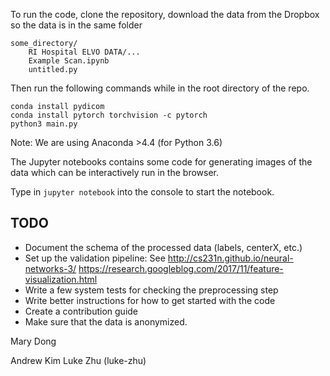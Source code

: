 To run the code, clone the repository, download the data from the Dropbox so
the data is in the same folder

```
some_directory/
    RI Hospital ELVO DATA/...
    Example Scan.ipynb
    untitled.py
```
 
Then run the following commands while
in the root directory of the repo.

```
conda install pydicom
conda install pytorch torchvision -c pytorch
python3 main.py
```

Note: We are using Anaconda >4.4 (for Python 3.6)

The Jupyter notebooks contains some code for generating images of
the data which can be interactively run in the browser.

Type in `jupyter notebook` into the console to start the notebook.


## TODO

* Document the schema of the processed data (labels, centerX, etc.)
* Set up the validation pipeline: See
    http://cs231n.github.io/neural-networks-3/
    https://research.googleblog.com/2017/11/feature-visualization.html
* Write a few system tests for checking the preprocessing step
* Write better instructions for how to get started with the code
* Create a contribution guide
* Make sure that the data is anonymized.

Mary Dong

Andrew Kim
Luke Zhu (luke-zhu)
